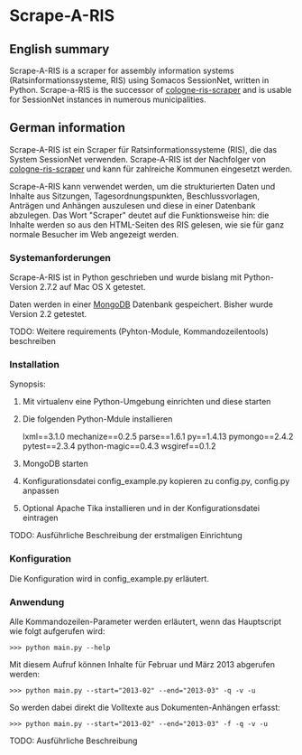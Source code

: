 # Scrape-A-RIS

## English summary

Scrape-A-RIS is a scraper for assembly information systems (Ratsinformationssysteme, RIS)
using Somacos SessionNet, written in Python. Scrape-a-RIS is the successor of 
[cologne-ris-scraper](https://github.com/marians/cologne-ris-scraper) and is usable
for SessionNet instances in numerous municipalities.


## German information

Scrape-A-RIS ist ein Scraper für Ratsinformationssysteme (RIS), die das System SessionNet 
verwenden. Scrape-A-RIS ist der Nachfolger von [cologne-ris-scraper](https://github.com/marians/cologne-ris-scraper)
und kann für zahlreiche Kommunen eingesetzt werden.

Scrape-A-RIS kann verwendet werden, um die strukturierten Daten und Inhalte aus Sitzungen, Tagesordnungspunkten,
Beschlussvorlagen, Anträgen und Anhängen auszulesen und diese in einer Datenbank abzulegen. Das Wort "Scraper"
deutet auf die Funktionsweise hin: die Inhalte werden so aus den HTML-Seiten des RIS gelesen, wie sie für ganz
normale Besucher im Web angezeigt werden.

### Systemanforderungen

Scrape-A-RIS ist in Python geschrieben und wurde bislang mit Python-Version 2.7.2 auf Mac OS X getestet.

Daten werden in einer [MongoDB](http://www.mongodb.org/) Datenbank gespeichert. Bisher wurde Version 2.2 getestet.

TODO: Weitere requirements (Pyhton-Module, Kommandozeilentools) beschreiben

### Installation

Synopsis:

1. Mit virtualenv eine Python-Umgebung einrichten und diese starten
2. Die folgenden Python-Mdule installieren

    lxml==3.1.0
    mechanize==0.2.5
    parse==1.6.1
    py==1.4.13
    pymongo==2.4.2
    pytest==2.3.4
    python-magic==0.4.3
    wsgiref==0.1.2

3. MongoDB starten
4. Konfigurationsdatei config_example.py kopieren zu config.py, config.py anpassen
5. Optional Apache Tika installieren und in der Konfigurationsdatei eintragen

TODO: Ausführliche Beschreibung der erstmaligen Einrichtung

### Konfiguration

Die Konfiguration wird in config_example.py erläutert.

### Anwendung

Alle Kommandozeilen-Parameter werden erläutert, wenn das Hauptscript wie folgt aufgerufen wird:

    >>> python main.py --help

Mit diesem Aufruf können Inhalte für Februar und März 2013 abgerufen werden:

    >>> python main.py --start="2013-02" --end="2013-03" -q -v -u

So werden dabei direkt die Volltexte aus Dokumenten-Anhängen erfasst:

    >>> python main.py --start="2013-02" --end="2013-03" -f -q -v -u

TODO: Ausführliche Beschreibung
